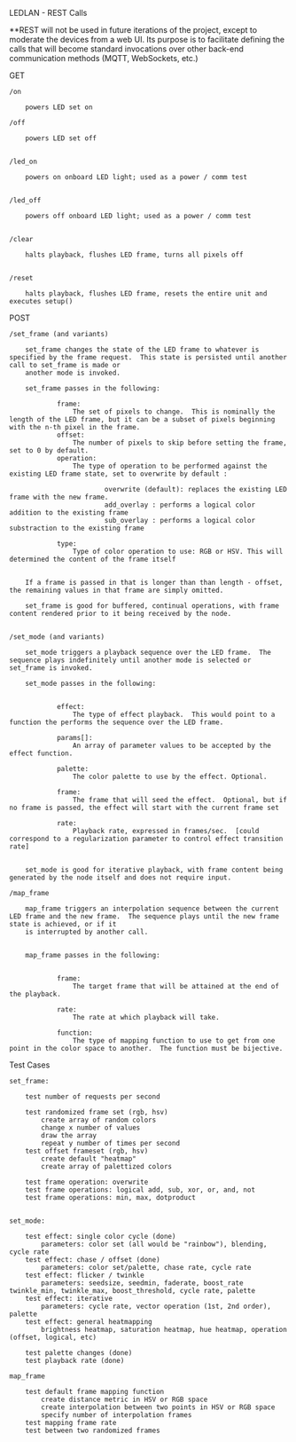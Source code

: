 LEDLAN - REST Calls

**REST will not be used in future iterations of the project, except to moderate the devices from a web UI.  Its purpose is to facilitate defining the calls that will become standard invocations over other back-end communication methods (MQTT, WebSockets, etc.)


GET

	/on
	
		powers LED set on 
		
	/off
	
		powers LED set off
		
		
	/led_on
	
		powers on onboard LED light; used as a power / comm test
		
		
	/led_off
	
		powers off onboard LED light; used as a power / comm test
		
	
	/clear
	
		halts playback, flushes LED frame, turns all pixels off
		
		
	/reset 
	
		halts playback, flushes LED frame, resets the entire unit and executes setup()



POST 

	/set_frame (and variants)
	
		set_frame changes the state of the LED frame to whatever is specified by the frame request.  This state is persisted until another call to set_frame is made or
		another mode is invoked.  
		
		set_frame passes in the following:
		
				frame:  
					The set of pixels to change.  This is nominally the length of the LED frame, but it can be a subset of pixels beginning with the n-th pixel in the frame. 
				offset:   
					The number of pixels to skip before setting the frame, set to 0 by default.  
				operation:
					The type of operation to be performed against the existing LED frame state, set to overwrite by default :
					
							overwrite (default): replaces the existing LED frame with the new frame. 
							add_overlay : performs a logical color addition to the existing frame
							sub_overlay : performs a logical color substraction to the existing frame
							
				type:
					Type of color operation to use: RGB or HSV. This will determined the content of the frame itself 
							
				
		If a frame is passed in that is longer than than length - offset, the remaining values in that frame are simply omitted.  
		
		set_frame is good for buffered, continual operations, with frame content rendered prior to it being received by the node. 
		
		
	/set_mode (and variants)
			
		set_mode triggers a playback sequence over the LED frame.  The sequence plays indefinitely until another mode is selected or set_frame is invoked. 

		set_mode passes in the following:
		
				
				effect:
					The type of effect playback.  This would point to a function the performs the sequence over the LED frame.  
					
				params[]:
					An array of parameter values to be accepted by the effect function.  
					
				palette:
					The color palette to use by the effect. Optional.   
				
				frame:
					The frame that will seed the effect.  Optional, but if no frame is passed, the effect will start with the current frame set 
			
				rate:
					Playback rate, expressed in frames/sec.  [could correspond to a regularization parameter to control effect transition rate]
					
		
		set_mode is good for iterative playback, with frame content being generated by the node itself and does not require input.
					
	/map_frame 
	
		map_frame triggers an interpolation sequence between the current LED frame and the new frame.  The sequence plays until the new frame state is achieved, or if it
		is interrupted by another call.  
					
		
		map_frame passes in the following:
		
					
				frame:
					The target frame that will be attained at the end of the playback. 
					
				rate:
					The rate at which playback will take.  
					
				function:
					The type of mapping function to use to get from one point in the color space to another.  The function must be bijective. 
					
					
					
Test Cases

	set_frame:
	
		test number of requests per second  
		    
		test randomized frame set (rgb, hsv)
			create array of random colors
			change x number of values 
			draw the array
			repeat y number of times per second
		test offset frameset (rgb, hsv)
			create default "heatmap"
			create array of palettized colors 
			
		test frame operation: overwrite
		test frame operations: logical add, sub, xor, or, and, not
		test frame operations: min, max, dotproduct
		
		
	set_mode:
		
		test effect: single color cycle (done)
			parameters: color set (all would be "rainbow"), blending, cycle rate  
		test effect: chase / offset (done)
			parameters: color set/palette, chase rate, cycle rate
		test effect: flicker / twinkle 
			parameters: seedsize, seedmin, faderate, boost_rate twinkle_min, twinkle_max, boost_threshold, cycle rate, palette 
		test effect: iterative 
			parameters: cycle rate, vector operation (1st, 2nd order), palette
		test effect: general heatmapping 
		    brightness heatmap, saturation heatmap, hue heatmap, operation (offset, logical, etc) 
		
		test palette changes (done)
		test playback rate (done)
		
	map_frame
		
		test default frame mapping function
			create distance metric in HSV or RGB space
			create interpolation between two points in HSV or RGB space
			specify number of interpolation frames 
		test mapping frame rate 
		test between two randomized frames
		